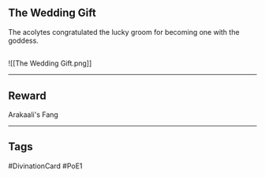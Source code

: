 ## The Wedding Gift
The acolytes congratulated the lucky groom for becoming one with the goddess.
## 
![[The Wedding Gift.png]]

---
## Reward
Arakaali's Fang

---
## Tags
#DivinationCard
#PoE1